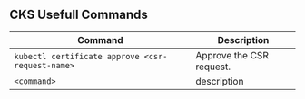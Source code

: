 ## CKS Usefull Commands


|Command|Description|
|------|-----------|
|`kubectl certificate approve <csr-request-name>`| Approve the CSR request.|
|`<command>`|description|